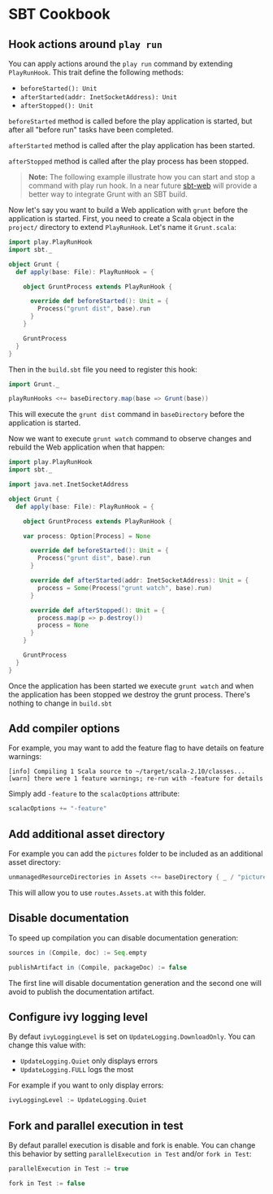 <!--- Copyright (C) 2009-2014 Typesafe Inc. <http://www.typesafe.com> -->
# SBT Cookbook

## Hook actions around `play run`

You can apply actions around the `play run` command by extending `PlayRunHook`.
This trait define the following methods:

 * `beforeStarted(): Unit`
 * `afterStarted(addr: InetSocketAddress): Unit`
 * `afterStopped(): Unit`
 
`beforeStarted` method is called before the play application is started, but after all "before run" tasks have been completed.

`afterStarted` method is called after the play application has been started.

`afterStopped` method is called after the play process has been stopped.

> **Note:** The following example illustrate how you can start and stop a command with play run hook.
> In a near future [sbt-web](https://github.com/sbt/sbt-web) will provide a better way to integrate Grunt with an SBT build. 

Now let's say you want to build a Web application with `grunt` before the application is started.
First, you need to create a Scala object in the `project/` directory to extend `PlayRunHook`.
Let's name it `Grunt.scala`:

```scala
import play.PlayRunHook
import sbt._

object Grunt {
  def apply(base: File): PlayRunHook = {

    object GruntProcess extends PlayRunHook {

      override def beforeStarted(): Unit = {
        Process("grunt dist", base).run
      }
    }

    GruntProcess
  }
}
```

Then in the `build.sbt` file you need to register this hook:

```scala
import Grunt._

playRunHooks <+= baseDirectory.map(base => Grunt(base))
```

This will execute the `grunt dist` command in `baseDirectory` before the application is started.

Now we want to execute `grunt watch` command to observe changes and rebuild the Web application when that happen:

```scala
import play.PlayRunHook
import sbt._

import java.net.InetSocketAddress

object Grunt {
  def apply(base: File): PlayRunHook = {

    object GruntProcess extends PlayRunHook {

    var process: Option[Process] = None

      override def beforeStarted(): Unit = {
        Process("grunt dist", base).run
      }

      override def afterStarted(addr: InetSocketAddress): Unit = {
        process = Some(Process("grunt watch", base).run)
      }

      override def afterStopped(): Unit = {
        process.map(p => p.destroy())
        process = None
      }
    }

    GruntProcess
  }
}
```

Once the application has been started we execute `grunt watch` and when the application has been stopped we destroy the grunt process. There's nothing to change in `build.sbt`

## Add compiler options

For example, you may want to add the feature flag to have details on feature warnings:

```
[info] Compiling 1 Scala source to ~/target/scala-2.10/classes...
[warn] there were 1 feature warnings; re-run with -feature for details
```

Simply add `-feature` to the `scalacOptions` attribute:

```scala
scalacOptions += "-feature"
```

## Add additional asset directory

For example you can add the `pictures` folder to be included as an additional asset directory:

```scala
unmanagedResourceDirectories in Assets <+= baseDirectory { _ / "pictures" }
```

This will allow you to use `routes.Assets.at` with this folder.

## Disable documentation

To speed up compilation you can disable documentation generation:

```scala
sources in (Compile, doc) := Seq.empty

publishArtifact in (Compile, packageDoc) := false
```

The first line will disable documentation generation and the second one will avoid to publish the documentation artifact.

## Configure ivy logging level

By defaut `ivyLoggingLevel` is set on `UpdateLogging.DownloadOnly`. You can change this value with:

 * `UpdateLogging.Quiet` only displays errors
 * `UpdateLogging.FULL` logs the most

For example if you want to only display errors:

```scala
ivyLoggingLevel := UpdateLogging.Quiet
```

## Fork and parallel execution in test

By defaut parallel execution is disable and fork is enable. You can change this behavior by setting `parallelExecution in Test` and/or `fork in Test`:

```scala
parallelExecution in Test := true

fork in Test := false
```

